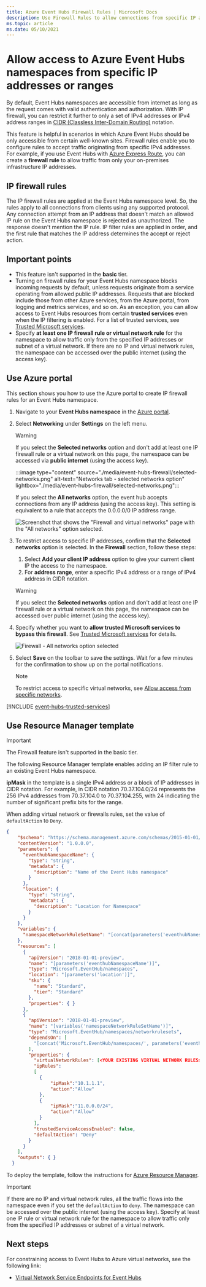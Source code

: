 ```yaml
---
title: Azure Event Hubs Firewall Rules | Microsoft Docs
description: Use Firewall Rules to allow connections from specific IP addresses to Azure Event Hubs. 
ms.topic: article
ms.date: 05/10/2021
---
```


# Allow access to Azure Event Hubs namespaces from specific IP addresses or ranges
By default, Event Hubs namespaces are accessible from internet as long as the request comes with valid authentication and authorization. With IP firewall, you can restrict it further to only a set of IPv4 addresses or IPv4 address ranges in [CIDR (Classless Inter-Domain Routing)](https://en.wikipedia.org/wiki/Classless_Inter-Domain_Routing) notation.

This feature is helpful in scenarios in which Azure Event Hubs should be only accessible from certain well-known sites. Firewall rules enable you to configure rules to accept traffic originating from specific IPv4 addresses. For example, if you use Event Hubs with [Azure Express Route][express-route], you can create a **firewall rule** to allow traffic from only your on-premises infrastructure IP addresses. 

## IP firewall rules
The IP firewall rules are applied at the Event Hubs namespace level. So, the rules apply to all connections from clients using any supported protocol. Any connection attempt from an IP address that doesn't match an allowed IP rule on the Event Hubs namespace is rejected as unauthorized. The response doesn't mention the IP rule. IP filter rules are applied in order, and the first rule that matches the IP address determines the accept or reject action.


## Important points
- This feature isn't supported in the **basic** tier.
- Turning on firewall rules for your Event Hubs namespace blocks incoming requests by default, unless requests originate from a service operating from allowed public IP addresses. Requests that are blocked include those from other Azure services, from the Azure portal, from logging and metrics services, and so on. As an exception, you can allow access to Event Hubs resources from certain **trusted services** even when the IP filtering is enabled. For a list of trusted services, see [Trusted Microsoft services](#trusted-microsoft-services).
- Specify **at least one IP firewall rule or virtual network rule** for the namespace to allow traffic only from the specified IP addresses or subnet of a virtual network. If there are no IP and virtual network rules, the namespace can be accessed over the public internet (using the access key).  


## Use Azure portal
This section shows you how to use the Azure portal to create IP firewall rules for an Event Hubs namespace. 

1. Navigate to your **Event Hubs namespace** in the [Azure portal](https://portal.azure.com).
4. Select **Networking** under **Settings** on the left menu. 
    
    > [!WARNING]
    > If you select the **Selected networks** option and don't add at least one IP firewall rule or a virtual network on this page, the namespace can be accessed via **public internet** (using the access key).  

    :::image type="content" source="./media/event-hubs-firewall/selected-networks.png" alt-text="Networks tab - selected networks option" lightbox="./media/event-hubs-firewall/selected-networks.png":::    

    If you select the **All networks** option, the event hub accepts connections from any IP address (using the access key). This setting is equivalent to a rule that accepts the 0.0.0.0/0 IP address range. 

    ![Screenshot that shows the "Firewall and virtual networks" page with the "All networks" option selected.](./media/event-hubs-firewall/firewall-all-networks-selected.png)
1. To restrict access to specific IP addresses, confirm that the **Selected networks** option is selected. In the **Firewall** section, follow these steps:
    1. Select **Add your client IP address** option to give your current client IP the access to the namespace. 
    2. For **address range**, enter a specific IPv4 address or a range of IPv4 address in CIDR notation. 

    >[!WARNING]
    > If you select the **Selected networks** option and don't add at least one IP firewall rule or a virtual network on this page, the namespace can be accessed over public internet (using the access key).
1. Specify whether you want to **allow trusted Microsoft services to bypass this firewall**. See [Trusted Microsoft services](#trusted-microsoft-services) for details. 

      ![Firewall - All networks option selected](./media/event-hubs-firewall/firewall-selected-networks-trusted-access-disabled.png)
3. Select **Save** on the toolbar to save the settings. Wait for a few minutes for the confirmation to show up on the portal notifications.

    > [!NOTE]
    > To restrict access to specific virtual networks, see [Allow access from specific networks](event-hubs-service-endpoints.md).

[!INCLUDE [event-hubs-trusted-services](./includes/event-hubs-trusted-services.md)]


## Use Resource Manager template

> [!IMPORTANT]
> The Firewall feature isn't supported in the basic tier.

The following Resource Manager template enables adding an IP filter rule to an existing Event Hubs namespace.

**ipMask** in the template is a single IPv4 address or a block of IP addresses in CIDR notation. For example, in CIDR notation 70.37.104.0/24 represents the 256 IPv4 addresses from 70.37.104.0 to 70.37.104.255, with 24 indicating the number of significant prefix bits for the range.

When adding virtual network or firewalls rules, set the value of `defaultAction` to `Deny`.

```json
{
    "$schema": "https://schema.management.azure.com/schemas/2015-01-01/deploymentTemplate.json#",
    "contentVersion": "1.0.0.0",
    "parameters": {
      "eventhubNamespaceName": {
        "type": "string",
        "metadata": {
          "description": "Name of the Event Hubs namespace"
        }
      },
      "location": {
        "type": "string",
        "metadata": {
          "description": "Location for Namespace"
        }
      }
    },
    "variables": {
      "namespaceNetworkRuleSetName": "[concat(parameters('eventhubNamespaceName'), concat('/', 'default'))]",
    },
    "resources": [
      {
        "apiVersion": "2018-01-01-preview",
        "name": "[parameters('eventhubNamespaceName')]",
        "type": "Microsoft.EventHub/namespaces",
        "location": "[parameters('location')]",
        "sku": {
          "name": "Standard",
          "tier": "Standard"
        },
        "properties": { }
      },
      {
        "apiVersion": "2018-01-01-preview",
        "name": "[variables('namespaceNetworkRuleSetName')]",
        "type": "Microsoft.EventHub/namespaces/networkrulesets",
        "dependsOn": [
          "[concat('Microsoft.EventHub/namespaces/', parameters('eventhubNamespaceName'))]"
        ],
        "properties": {
		  "virtualNetworkRules": [<YOUR EXISTING VIRTUAL NETWORK RULES>],
          "ipRules": 
          [
            {
                "ipMask":"10.1.1.1",
                "action":"Allow"
            },
            {
                "ipMask":"11.0.0.0/24",
                "action":"Allow"
            }
          ],
          "trustedServiceAccessEnabled": false,
          "defaultAction": "Deny"
        }
      }
    ],
    "outputs": { }
  }
```

To deploy the template, follow the instructions for [Azure Resource Manager][lnk-deploy].

> [!IMPORTANT]
> If there are no IP and virtual network rules, all the traffic flows into the namespace even if you set the `defaultAction` to `deny`.  The namespace can be accessed over the public internet (using the access key). Specify at least one IP rule or virtual network rule for the namespace to allow traffic only from the specified IP addresses or subnet of a virtual network.  

## Next steps

For constraining access to Event Hubs to Azure virtual networks, see the following link:

- [Virtual Network Service Endpoints for Event Hubs][lnk-vnet]

<!-- Links -->

[express-route]:  ../expressroute/expressroute-faqs.md#supported-services
[lnk-deploy]: ../azure-resource-manager/templates/deploy-powershell.md
[lnk-vnet]: event-hubs-service-endpoints.md
